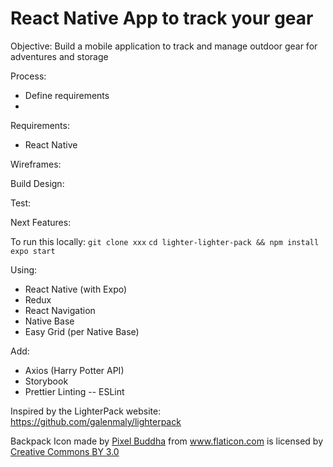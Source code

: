 # React Native App to track your gear

Objective: Build a mobile application to track and manage outdoor gear for adventures and storage

Process:
- Define requirements
-

Requirements:
- React Native


Wireframes:

Build Design:

Test:

Next Features:

To run this locally:
`git clone xxx`
`cd lighter-lighter-pack && npm install`
`expo start`

Using:
- React Native (with Expo)
- Redux
- React Navigation
- Native Base
- Easy Grid (per Native Base)

Add:
- Axios (Harry Potter API)
- Storybook
- Prettier Linting -- ESLint



Inspired by the LighterPack website: https://github.com/galenmaly/lighterpack

Backpack Icon made by <a href="https://www.flaticon.com/authors/pixel-buddha">Pixel Buddha</a> from <a href="https://www.flaticon.com/">www.flaticon.com</a> is licensed by <a href="http://creativecommons.org/licenses/by/3.0/">Creative Commons BY 3.0</a>
